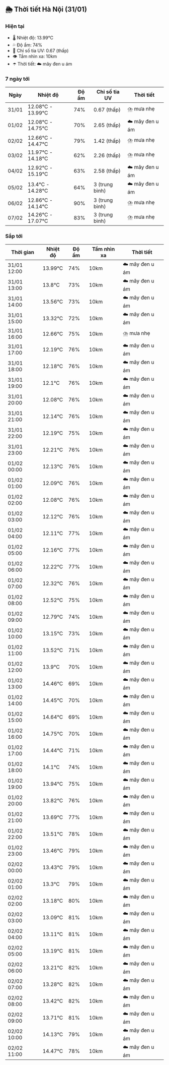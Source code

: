 ## 🌦️ Thời tiết Hà Nội (31/01)

### Hiện tại

- 🌡️ Nhiệt độ: 13.99℃
- 💦 Độ ẩm: 74%
- 🌟 Chỉ số tia UV: 0.67 (thấp)
- 👁️ Tầm nhìn xa: 10km
- ☂️ Thời tiết: ☁️ mây đen u ám

### 7 ngày tới

| Ngày | Nhiệt độ | Độ ẩm | Chỉ số tia UV | Thời tiết |
| --- | --- | --- | --- | --- |
| 31/01 | 12.08℃ - 13.99℃ | 74% | 0.67 (thấp) | ⛈️ mưa nhẹ |
| 01/02 | 12.08℃ - 14.75℃ | 70% | 2.65 (thấp) | ☁️ mây đen u ám |
| 02/02 | 12.66℃ - 14.47℃ | 79% | 1.42 (thấp) | ⛈️ mưa nhẹ |
| 03/02 | 11.97℃ - 14.18℃ | 62% | 2.26 (thấp) | ⛈️ mưa nhẹ |
| 04/02 | 12.92℃ - 15.19℃ | 63% | 2.58 (thấp) | ☁️ mây đen u ám |
| 05/02 | 13.4℃ - 14.28℃ | 64% | 3 (trung bình) | ☁️ mây đen u ám |
| 06/02 | 12.86℃ - 14.14℃ | 90% | 3 (trung bình) | ⛈️ mưa nhẹ |
| 07/02 | 14.26℃ - 17.07℃ | 83% | 3 (trung bình) | ⛈️ mưa nhẹ |

### Sắp tới

| Thời gian | Nhiệt độ | Độ ẩm | Tầm nhìn xa | Thời tiết |
| --- | --- | --- | --- | --- |
| 31/01 12:00 | 13.99℃ | 74% | 10km | ☁️ mây đen u ám |
| 31/01 13:00 | 13.8℃ | 73% | 10km | ☁️ mây đen u ám |
| 31/01 14:00 | 13.56℃ | 73% | 10km | ☁️ mây đen u ám |
| 31/01 15:00 | 13.32℃ | 72% | 10km | ☁️ mây đen u ám |
| 31/01 16:00 | 12.66℃ | 75% | 10km | ⛈️ mưa nhẹ |
| 31/01 17:00 | 12.19℃ | 76% | 10km | ☁️ mây đen u ám |
| 31/01 18:00 | 12.18℃ | 76% | 10km | ☁️ mây đen u ám |
| 31/01 19:00 | 12.1℃ | 76% | 10km | ☁️ mây đen u ám |
| 31/01 20:00 | 12.08℃ | 76% | 10km | ☁️ mây đen u ám |
| 31/01 21:00 | 12.14℃ | 76% | 10km | ☁️ mây đen u ám |
| 31/01 22:00 | 12.19℃ | 75% | 10km | ☁️ mây đen u ám |
| 31/01 23:00 | 12.21℃ | 76% | 10km | ☁️ mây đen u ám |
| 01/02 00:00 | 12.13℃ | 76% | 10km | ☁️ mây đen u ám |
| 01/02 01:00 | 12.09℃ | 76% | 10km | ☁️ mây đen u ám |
| 01/02 02:00 | 12.08℃ | 76% | 10km | ☁️ mây đen u ám |
| 01/02 03:00 | 12.12℃ | 76% | 10km | ☁️ mây đen u ám |
| 01/02 04:00 | 12.11℃ | 77% | 10km | ☁️ mây đen u ám |
| 01/02 05:00 | 12.16℃ | 77% | 10km | ☁️ mây đen u ám |
| 01/02 06:00 | 12.22℃ | 77% | 10km | ☁️ mây đen u ám |
| 01/02 07:00 | 12.32℃ | 76% | 10km | ☁️ mây đen u ám |
| 01/02 08:00 | 12.52℃ | 75% | 10km | ☁️ mây đen u ám |
| 01/02 09:00 | 12.79℃ | 74% | 10km | ☁️ mây đen u ám |
| 01/02 10:00 | 13.15℃ | 73% | 10km | ☁️ mây đen u ám |
| 01/02 11:00 | 13.52℃ | 71% | 10km | ☁️ mây đen u ám |
| 01/02 12:00 | 13.9℃ | 70% | 10km | ☁️ mây đen u ám |
| 01/02 13:00 | 14.46℃ | 69% | 10km | ☁️ mây đen u ám |
| 01/02 14:00 | 14.45℃ | 70% | 10km | ☁️ mây đen u ám |
| 01/02 15:00 | 14.64℃ | 69% | 10km | ☁️ mây đen u ám |
| 01/02 16:00 | 14.75℃ | 70% | 10km | ☁️ mây đen u ám |
| 01/02 17:00 | 14.44℃ | 71% | 10km | ☁️ mây đen u ám |
| 01/02 18:00 | 14.1℃ | 74% | 10km | ☁️ mây đen u ám |
| 01/02 19:00 | 13.94℃ | 75% | 10km | ☁️ mây đen u ám |
| 01/02 20:00 | 13.82℃ | 76% | 10km | ☁️ mây đen u ám |
| 01/02 21:00 | 13.69℃ | 77% | 10km | ☁️ mây đen u ám |
| 01/02 22:00 | 13.51℃ | 78% | 10km | ☁️ mây đen u ám |
| 01/02 23:00 | 13.46℃ | 79% | 10km | ☁️ mây đen u ám |
| 02/02 00:00 | 13.43℃ | 79% | 10km | ☁️ mây đen u ám |
| 02/02 01:00 | 13.3℃ | 79% | 10km | ☁️ mây đen u ám |
| 02/02 02:00 | 13.18℃ | 80% | 10km | ☁️ mây đen u ám |
| 02/02 03:00 | 13.09℃ | 81% | 10km | ☁️ mây đen u ám |
| 02/02 04:00 | 13.11℃ | 81% | 10km | ☁️ mây đen u ám |
| 02/02 05:00 | 13.19℃ | 81% | 10km | ☁️ mây đen u ám |
| 02/02 06:00 | 13.21℃ | 82% | 10km | ☁️ mây đen u ám |
| 02/02 07:00 | 13.28℃ | 82% | 10km | ☁️ mây đen u ám |
| 02/02 08:00 | 13.42℃ | 82% | 10km | ☁️ mây đen u ám |
| 02/02 09:00 | 13.71℃ | 81% | 10km | ☁️ mây đen u ám |
| 02/02 10:00 | 14.13℃ | 79% | 10km | ☁️ mây đen u ám |
| 02/02 11:00 | 14.47℃ | 78% | 10km | ☁️ mây đen u ám |
